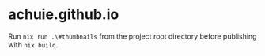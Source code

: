 # achuie.github.io

Run `nix run .\#thumbnails` from the project root directory before publishing with `nix build`.
